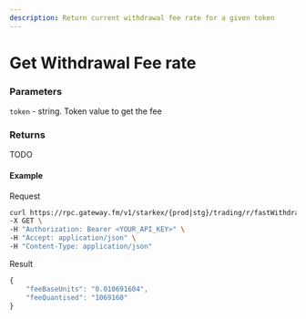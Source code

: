 ```yaml
---
description: Return current withdrawal fee rate for a given token  
---
```

# Get Withdrawal Fee rate

### **Parameters**
`token` - string.
Token value to get the fee


### **Returns**
TODO

#### **Example**

Request

```bash
curl https://rpc.gateway.fm/v1/starkex/{prod|stg}/trading/r/fastWithdrawalFee?token={token_value} \
-X GET \
-H "Authorization: Bearer <YOUR_API_KEY>" \
-H "Accept: application/json" \
-H "Content-Type: application/json"
```


Result

```javascript
{
    "feeBaseUnits": "0.010691604",
    "feeQuantised": "1069160"
}
